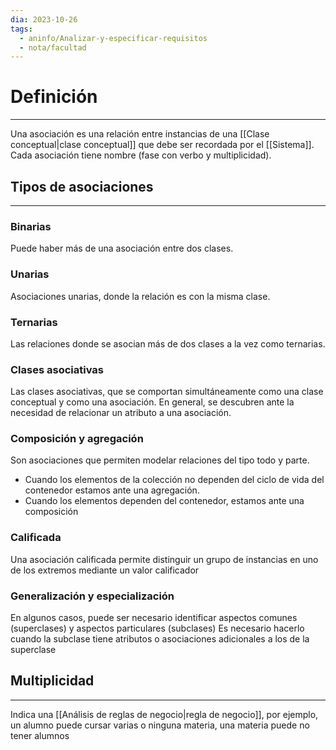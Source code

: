 ```yaml
---
dia: 2023-10-26
tags:
  - aninfo/Analizar-y-especificar-requisitos
  - nota/facultad
---
```

# Definición
---
Una asociación es una relación entre instancias de una [[Clase conceptual|clase conceptual]] que debe ser recordada por el [[Sistema]]. Cada asociación tiene nombre (fase con verbo y multiplicidad).

## Tipos de asociaciones
---
### Binarias
Puede haber más de una asociación entre dos clases. 

### Unarias
Asociaciones unarias, donde la relación es con la misma clase.

### Ternarias
Las relaciones donde se asocian más de dos clases a la vez como ternarias.

### Clases asociativas
Las clases asociativas, que se comportan simultáneamente como una clase conceptual y como una asociación. En general, se descubren ante la necesidad de relacionar un atributo a una asociación.

### Composición y agregación
Son asociaciones que permiten modelar relaciones del tipo todo y parte. 
* Cuando los elementos de la colección no dependen del ciclo de vida del contenedor estamos ante una agregación. 
* Cuando los elementos dependen del contenedor, estamos ante una composición

### Calificada
Una asociación calificada permite distinguir un grupo de instancias en uno de los extremos mediante un valor calificador

### Generalización y especialización
En algunos casos, puede ser necesario identificar aspectos comunes (superclases) y aspectos particulares (subclases)
Es necesario hacerlo cuando la subclase tiene atributos o asociaciones adicionales a los de la superclase

## Multiplicidad
---
Indica una [[Análisis de reglas de negocio|regla de negocio]], por ejemplo, un alumno puede cursar varias o ninguna materia, una materia puede no tener alumnos